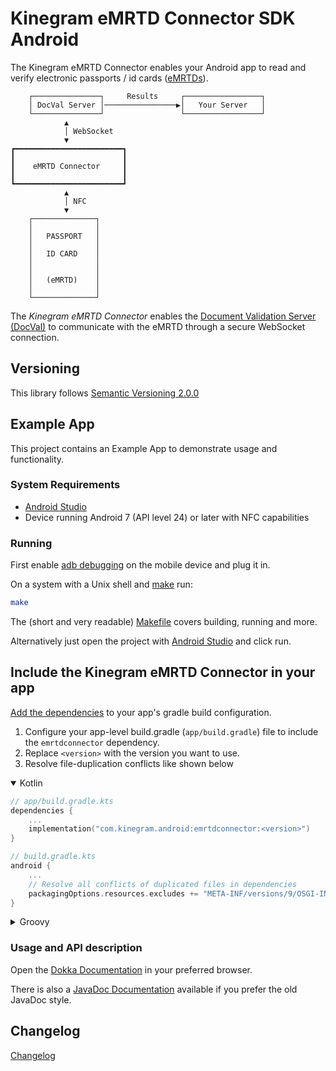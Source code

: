 # Kinegram eMRTD Connector SDK Android

The Kinegram eMRTD Connector enables your Android app to read and verify
electronic passports / id cards ([eMRTDs][emrtd]).

```
    ┌───────────────┐     Results     ┌─────────────────┐
    │ DocVal Server │────────────────▶│   Your Server   │
    └───────────────┘                 └─────────────────┘
            ▲
            │ WebSocket
            ▼
┏━━━━━━━━━━━━━━━━━━━━━━━━┓
┃                        ┃
┃    eMRTD Connector     ┃
┃                        ┃
┗━━━━━━━━━━━━━━━━━━━━━━━━┛
            ▲
            │ NFC
            ▼
    ┌──────────────┐
    │              │
    │   PASSPORT   │
    │              │
    │   ID CARD    │
    │              │
    │              │
    │   (eMRTD)    │
    │              │
    └──────────────┘
```

The *Kinegram eMRTD Connector* enables the
[Document Validation Server (DocVal)][docval] to communicate with the eMRTD
through a secure WebSocket connection.

## Versioning

This library follows [Semantic Versioning 2.0.0][semver]

## Example App

This project contains an Example App to demonstrate usage and functionality.

### System Requirements

* [Android Studio][android]
* Device running Android 7 (API level 24) or later with NFC capabilities

### Running

First enable [adb debugging][debugging] on the mobile device and plug it in.

On a system with a Unix shell and [make][make] run:

```bash
make
```

The (short and very readable) [Makefile](Makefile) covers building, running and more.

Alternatively just open the project with [Android Studio][android] and click
run.

## Include the Kinegram eMRTD Connector in your app

[Add the dependencies][add-dependencies] to your app's gradle build configuration.

1. Configure your app-level build.gradle (`app/build.gradle`) file to include the `emrtdconnector`
   dependency.
2. Replace `<version>` with the version you want to use.
3. Resolve file-duplication conflicts like shown below

<details open>
<summary>Kotlin</summary>

```kotlin
// app/build.gradle.kts
dependencies {
	...
	implementation("com.kinegram.android:emrtdconnector:<version>")
}
```
```kotlin
// build.gradle.kts
android {
	...
    // Resolve all conflicts of duplicated files in dependencies
	packagingOptions.resources.excludes += "META-INF/versions/9/OSGI-INF/MANIFEST.MF"
}
```

</details>

<details>

<summary>Groovy</summary>

```groovy

// app/build.gradle
dependencies {
	...
	implementation 'com.kinegram.android:emrtdconnector:<version>'
}
```
```groovy
// build.gradle
android {
	packagingOptions {
		resources {
			excludes += 'META-INF/versions/9/OSGI-INF/MANIFEST.MF'
		}
	}
}
```

</details>


### Usage and API description

Open the [Dokka Documentation](dokka) in your preferred browser.

There is also a [JavaDoc Documentation](javadoc) available if you prefer the old
JavaDoc style.

## Changelog

[Changelog](CHANGELOG.md)

[emrtd]: https://kta.pages.kurzdigital.com/kta-kinegram-document-validation-service/SecurityMechanisms
[docval]: https://kta.pages.kurzdigital.com/kta-kinegram-document-validation-service/
[android]: https://developer.android.com/studio
[debugging]: https://developer.android.com/tools/help/adb.html#Enabling
[make]: https://www.gnu.org/software/make/
[add-dependencies]: https://developer.android.com/build/dependencies
[privacy-notice]: https://kinegram.digital/privacy-notice/
[semver]: https://semver.org/spec/v2.0.0.html
